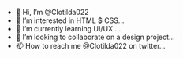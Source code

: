 - 👋 Hi, I’m @Clotilda022
- 👀 I’m interested in HTML $ CSS...
- 🌱 I’m currently learning UI/UX ...
- 💞️ I’m looking to collaborate on a design project...
- 📫 How to reach me @Clotilda022 on twitter...

<!---
Clotilda022/Clotilda022 is a ✨ special ✨ repository because its `README.md` (this file) appears on your GitHub profile.
You can click the Preview link to take a look at your changes.
--->
